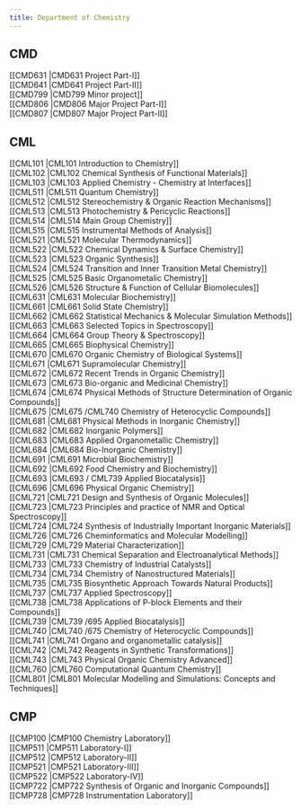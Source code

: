 ```yaml
---
title: Department of Chemistry
---
```


## CMD  
[[CMD631 |CMD631 Project Part-I]]  
[[CMD641 |CMD641 Project Part-II]]  
[[CMD799 |CMD799 Minor project]]  
[[CMD806 |CMD806 Major Project Part-I]]  
[[CMD807 |CMD807 Major Project Part-II]]  


## CML  
[[CML101 |CML101 Introduction to Chemistry]]  
[[CML102 |CML102 Chemical Synthesis of Functional Materials]]  
[[CML103 |CML103 Applied Chemistry - Chemistry at Interfaces]]  
[[CML511 |CML511 Quantum Chemistry]]  
[[CML512 |CML512 Stereochemistry & Organic Reaction Mechanisms]]  
[[CML513 |CML513 Photochemistry & Pericyclic Reactions]]  
[[CML514 |CML514 Main Group Chemistry]]  
[[CML515 |CML515 Instrumental Methods of Analysis]]  
[[CML521 |CML521 Molecular Thermodynamics]]  
[[CML522 |CML522 Chemical Dynamics & Surface Chemistry]]  
[[CML523 |CML523 Organic Synthesis]]  
[[CML524 |CML524 Transition and Inner Transition Metal Chemistry]]  
[[CML525 |CML525 Basic Organometalic Chemistry]]  
[[CML526 |CML526 Structure & Function of Cellular Biomolecules]]  
[[CML631 |CML631 Molecular Biochemistry]]  
[[CML661 |CML661 Solid State Chemistry]]  
[[CML662 |CML662 Statistical Mechanics & Molecular Simulation Methods]]  
[[CML663 |CML663 Selected Topics in Spectroscopy]]  
[[CML664 |CML664 Group Theory & Spectroscopy]]  
[[CML665 |CML665 Biophysical Chemistry]]  
[[CML670 |CML670 Organic Chemistry of Biological Systems]]  
[[CML671 |CML671 Supramolecular Chemistry]]  
[[CML672 |CML672 Recent Trends in Organic Chemistry]]  
[[CML673 |CML673 Bio-organic and Medicinal Chemistry]]  
[[CML674 |CML674 Physical Methods of Structure Determination of Organic Compounds]]  
[[CML675 |CML675 /CML740 Chemistry of Heterocyclic Compounds]]  
[[CML681 |CML681 Physical Methods in Inorganic Chemistry]]  
[[CML682 |CML682 Inorganic Polymers]]  
[[CML683 |CML683 Applied Organometallic Chemistry]]  
[[CML684 |CML684 Bio-Inorganic Chemistry]]  
[[CML691 |CML691 Microbial Biochemistry]]  
[[CML692 |CML692 Food Chemistry and Biochemistry]]  
[[CML693 |CML693 / CML739 Applied Biocatalysis]]  
[[CML696 |CML696 Physical Organic Chemistry]]  
[[CML721 |CML721 Design and Synthesis of Organic Molecules]]  
[[CML723 |CML723 Principles and practice of NMR and Optical Spectroscopy]]  
[[CML724 |CML724 Synthesis of Industrially Important Inorganic Materials]]  
[[CML726 |CML726 Cheminformatics and Molecular Modelling]]  
[[CML729 |CML729 Material Characterization]]  
[[CML731 |CML731 Chemical Separation and Electroanalytical Methods]]  
[[CML733 |CML733 Chemistry of Industrial Catalysts]]  
[[CML734 |CML734 Chemistry of Nanostructured Materials]]  
[[CML735 |CML735 Biosynthetic Approach Towards Natural Products]]  
[[CML737 |CML737 Applied Spectroscopy]]  
[[CML738 |CML738 Applications of P-block Elements and their Compounds]]  
[[CML739 |CML739 /695 Applied Biocatalysis]]  
[[CML740 |CML740 /675 Chemistry of Heterocyclic Compounds]]  
[[CML741 |CML741 Organo and organometallic catalysis]]  
[[CML742 |CML742 Reagents in Synthetic Transformations]]  
[[CML743 |CML743 Physical Organic Chemistry Advanced]]  
[[CML760 |CML760 Computational Quantum Chemistry]]  
[[CML801 |CML801 Molecular Modelling and Simulations: Concepts and Techniques]]  


## CMP  
[[CMP100 |CMP100 Chemistry Laboratory]]  
[[CMP511 |CMP511 Laboratory-I]]  
[[CMP512 |CMP512 Laboratory-II]]  
[[CMP521 |CMP521 Laboratory-III]]  
[[CMP522 |CMP522 Laboratory-IV]]  
[[CMP722 |CMP722 Synthesis of Organic and Inorganic Compounds]]  
[[CMP728 |CMP728 Instrumentation Laboratory]]  
